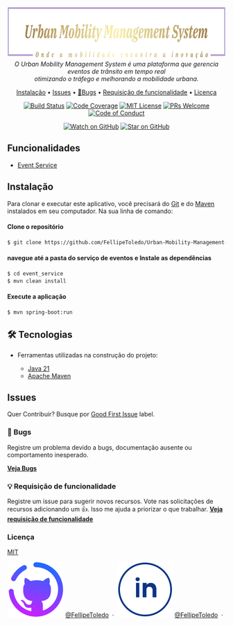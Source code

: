 <p align="center">
<a href="https://github.com/FellipeToledo/Urban-Mobility-Management-System">
  <img src="https://raw.githubusercontent.com/FellipeToledo/files/refs/heads/main/urban-mobility-management-system-high-resolution-logo-transparent%20(4).png" alt="umms-logo" width="750px" height="120px"/></a>
  <br>
  <em>O Urban Mobility Management System é uma plataforma que gerencia eventos de trânsito em tempo real
    <br> otimizando o tráfego e melhorando a mobilidade urbana.</em>
  <br>
</p>

<p align="center">
  <a href="#instalação">Instalação</a> •
  <a href="#issues">Issues</a> •
  <a href="#-bugs">🐛Bugs</a> •
  <a href="#-requisição-de-funcionalidade">Requisição de funcionalidade</a> •
  <a href="#licença">Licença</a>
</p>

<div align="center" >

<!-- prettier-ignore-start -->
[![Build Status][build-badge]][build]
[![Code Coverage][coverage-badge]][coverage]
[![MIT License][license-badge]][license]
[![PRs Welcome][prs-badge]][prs]
[![Code of Conduct][coc-badge]][coc]

[![Watch on GitHub][github-watch-badge]][github-watch]
[![Star on GitHub][github-star-badge]][github-star]
<!-- prettier-ignore-end -->
</div>

## Funcionalidades

- [Event Service]()

## Instalação

Para clonar e executar este aplicativo, você precisará do [Git](https://git-scm.com) e do [Maven](https://maven.apache.org/download.cgi) instalados em seu computador. Na sua linha de comando:


#### Clone o repositório
```bash
$ git clone https://github.com/FellipeToledo/Urban-Mobility-Management-System
```
#### navegue até a pasta do serviço de eventos e Instale as dependências
```bash
$ cd event_service
$ mvn clean install
```
#### Execute a aplicação
```bash
$ mvn spring-boot:run
```

## 🛠 Tecnologias

- Ferramentas utilizadas na construção do projeto:

  - [Java 21](https://www.oracle.com/java/technologies/javase/jdk21-archive-downloads.html)
  - [Apache Maven](https://maven.apache.org/)

## Issues

Quer Contribuir? Busque por [Good First Issue][good-first-issue] label.

### 🐛 Bugs

Registre um problema devido a bugs, documentação ausente ou comportamento inesperado.

[**Veja Bugs**][bugs]

### 💡 Requisição de funcionalidade

Registre um issue para sugerir novos recursos. Vote nas solicitações de recursos adicionando
um 👍. Isso me ajuda a priorizar o que trabalhar.
[**Veja requisição de funcionalidade**][requests]


### Licença

[MIT](LICENSE)

<div align="center">

![screenshot](https://raw.githubusercontent.com/FellipeToledo/files/refs/heads/main/github-desktop.svg) [@FellipeToledo](https://github.com/FellipeToledo) &nbsp;&middot;&nbsp;   ![screenshot](https://raw.githubusercontent.com/FellipeToledo/files/refs/heads/main/linkedin-outlined.svg) [@FellipeToledo](https://www.linkedin.com/in/fellipetoledo/) &nbsp;&middot;&nbsp;

</div>


<!-- prettier-ignore-start -->

[build-badge]: https://img.shields.io/github/actions/workflow/status/testing-library/react-testing-library/validate.yml?branch=main&logo=github
[build]: https://github.com/FellipeToledo/Urban-Mobility-Management-System/actions
[coverage-badge]: https://img.shields.io/codecov/c/github/testing-library/react-testing-library.svg?style=flat-square
[coverage]: https://app.codecov.io/github/FellipeToledo/Urban-Mobility-Management-System
[license-badge]: https://img.shields.io/npm/l/@testing-library/react.svg?style=flat-square
[license]: https://github.com/FellipeToledo/Urban-Mobility-Management-System/blob/main/LICENSE
[prs-badge]: https://img.shields.io/badge/PRs-welcome-brightgreen.svg?style=flat-square
[prs]: http://makeapullrequest.com
[coc-badge]: https://img.shields.io/badge/code%20of-conduct-ff69b4.svg?style=flat-square
[coc]: https://github.com/testing-library/react-testing-library/blob/main/CODE_OF_CONDUCT.md
[github-watch-badge]: https://img.shields.io/github/watchers/testing-library/react-testing-library.svg?style=social
[github-watch]: https://github.com/FellipeToledo/Urban-Mobility-Management-System/watchers
[github-star-badge]: https://img.shields.io/github/stars/testing-library/react-testing-library.svg?style=social
[github-star]: https://github.com/FellipeToledo/Urban-Mobility-Management-System/stargazers
[bugs]: https://github.com/FellipeToledo/Urban-Mobility-Management-System/issues?q=is%3Aissue+is%3Aopen+label%3Abug+sort%3Acreated-desc
[requests]: https://github.com/FellipeToledo/Urban-Mobility-Management-System/issues?q=is%3Aissue+sort%3Areactions-%2B1-desc+label%3Aenhancement+is%3Aopen
[good-first-issue]: https://github.com/FellipeToledo/Urban-Mobility-Management-System/issues?utf8=✓&q=is%3Aissue+is%3Aopen+sort%3Areactions-%2B1-desc+label%3A"good+first+issue"+

